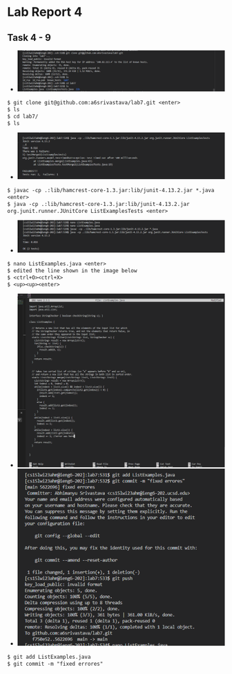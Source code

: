 # Lab Report 4
## Task 4 - 9
- ![Image](ss1.png)
```
$ git clone git@github.com:a6srivastava/lab7.git <enter>
$ ls 
$ cd lab7/
$ ls
```
- ![Image](ss2.png)
```
$ javac -cp .:lib/hamcrest-core-1.3.jar:lib/junit-4.13.2.jar *.java <enter>
$ java -cp .:lib/hamcrest-core-1.3.jar:lib/junit-4.13.2.jar org.junit.runner.JUnitCore ListExamplesTests <enter>
```
- ![Image](ss3.png)
```
$ nano ListExamples.java <enter>
$ edited the line shown in the image below 
$ <ctrl+O><ctrl+X>
$ <up><up><enter>
```
- ![Image](ss4.png)
- ![Image](ss5.png)
```
$ git add ListExamples.java
$ git commit -m "fixed errores"
```
